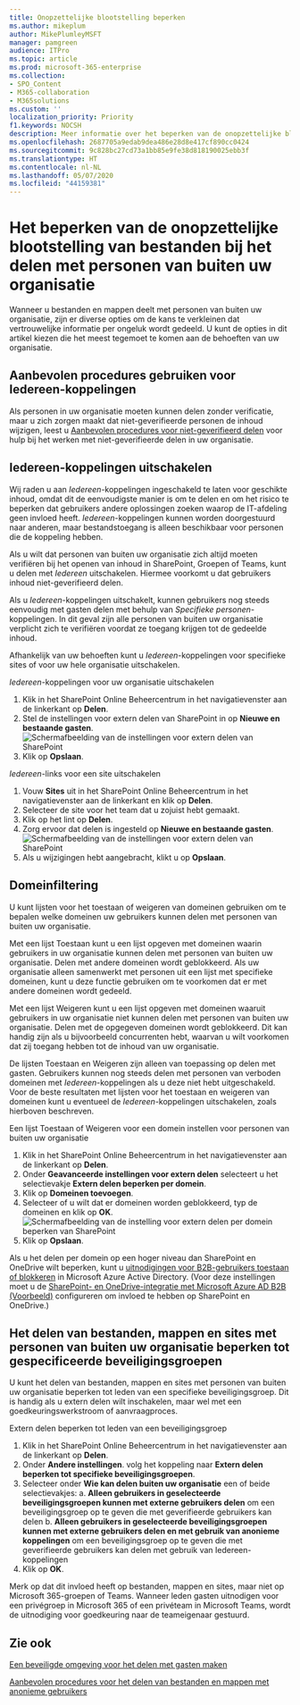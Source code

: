 ```yaml
---
title: Onopzettelijke blootstelling beperken
ms.author: mikeplum
author: MikePlumleyMSFT
manager: pamgreen
audience: ITPro
ms.topic: article
ms.prod: microsoft-365-enterprise
ms.collection:
- SPO_Content
- M365-collaboration
- M365solutions
ms.custom: ''
localization_priority: Priority
f1.keywords: NOCSH
description: Meer informatie over het beperken van de onopzettelijke blootstelling van informatie bij het delen van bestanden met personen van buiten uw organisatie.
ms.openlocfilehash: 2687705a9edab9dea486e28d8e417cf890cc0424
ms.sourcegitcommit: 9c828bc27cd73a1bb85e9fe38d818190025ebb3f
ms.translationtype: HT
ms.contentlocale: nl-NL
ms.lasthandoff: 05/07/2020
ms.locfileid: "44159381"
---
```

# <a name="limit-accidental-exposure-to-files-when-sharing-with-people-outside-your-organization"></a>Het beperken van de onopzettelijke blootstelling van bestanden bij het delen met personen van buiten uw organisatie

Wanneer u bestanden en mappen deelt met personen van buiten uw organisatie, zijn er diverse opties om de kans te verkleinen dat vertrouwelijke informatie per ongeluk wordt gedeeld. U kunt de opties in dit artikel kiezen die het meest tegemoet te komen aan de behoeften van uw organisatie.

## <a name="use-best-practices-for-anyone-links"></a>Aanbevolen procedures gebruiken voor Iedereen-koppelingen

Als personen in uw organisatie moeten kunnen delen zonder verificatie, maar u zich zorgen maakt dat niet-geverifieerde personen de inhoud wijzigen, leest u [Aanbevolen procedures voor niet-geverifieerd delen](best-practices-anonymous-sharing.md) voor hulp bij het werken met niet-geverifieerde delen in uw organisatie.

## <a name="turn-off-anyone-links"></a>Iedereen-koppelingen uitschakelen

Wij raden u aan *Iedereen*-koppelingen ingeschakeld te laten voor geschikte inhoud, omdat dit de eenvoudigste manier is om te delen en om het risico te beperken dat gebruikers andere oplossingen zoeken waarop de IT-afdeling geen invloed heeft. *Iedereen*-koppelingen kunnen worden doorgestuurd naar anderen, maar bestandstoegang is alleen beschikbaar voor personen die de koppeling hebben.

Als u wilt dat personen van buiten uw organisatie zich altijd moeten verifiëren bij het openen van inhoud in SharePoint, Groepen of Teams, kunt u delen met *Iedereen* uitschakelen. Hiermee voorkomt u dat gebruikers inhoud niet-geverifieerd delen.

Als u *Iedereen*-koppelingen uitschakelt, kunnen gebruikers nog steeds eenvoudig met gasten delen met behulp van *Specifieke personen*-koppelingen. In dit geval zijn alle personen van buiten uw organisatie verplicht zich te verifiëren voordat ze toegang krijgen tot de gedeelde inhoud.

Afhankelijk van uw behoeften kunt u *Iedereen*-koppelingen voor specifieke sites of voor uw hele organisatie uitschakelen.

*Iedereen*-koppelingen voor uw organisatie uitschakelen
1. Klik in het SharePoint Online Beheercentrum in het navigatievenster aan de linkerkant op **Delen**.
2. Stel de instellingen voor extern delen van SharePoint in op **Nieuwe en bestaande gasten**.</br>
   ![Schermafbeelding van de instellingen voor extern delen van SharePoint](../media/sharepoint-organization-external-sharing-controls-new-users.png)
3. Klik op **Opslaan**.

*Iedereen*-links voor een site uitschakelen
1. Vouw **Sites** uit in het SharePoint Online Beheercentrum in het navigatievenster aan de linkerkant en klik op **Delen**.
2. Selecteer de site voor het team dat u zojuist hebt gemaakt.
3. Klik op het lint op **Delen**.
4. Zorg ervoor dat delen is ingesteld op **Nieuwe en bestaande gasten**.</br>
   ![Schermafbeelding van de instellingen voor extern delen van SharePoint](../media/sharepoint-site-external-sharing-settings.png)
5. Als u wijzigingen hebt aangebracht, klikt u op **Opslaan**.

## <a name="domain-filtering"></a>Domeinfiltering

U kunt lijsten voor het toestaan of weigeren van domeinen gebruiken om te bepalen welke domeinen uw gebruikers kunnen delen met personen van buiten uw organisatie.

Met een lijst Toestaan kunt u een lijst opgeven met domeinen waarin gebruikers in uw organisatie kunnen delen met personen van buiten uw organisatie. Delen met andere domeinen wordt geblokkeerd. Als uw organisatie alleen samenwerkt met personen uit een lijst met specifieke domeinen, kunt u deze functie gebruiken om te voorkomen dat er met andere domeinen wordt gedeeld.

Met een lijst Weigeren kunt u een lijst opgeven met domeinen waaruit gebruikers in uw organisatie niet kunnen delen met personen van buiten uw organisatie. Delen met de opgegeven domeinen wordt geblokkeerd. Dit kan handig zijn als u bijvoorbeeld concurrenten hebt, waarvan u wilt voorkomen dat zij toegang hebben tot de inhoud van uw organisatie.

De lijsten Toestaan en Weigeren zijn alleen van toepassing op delen met gasten. Gebruikers kunnen nog steeds delen met personen van verboden domeinen met *Iedereen*-koppelingen als u deze niet hebt uitgeschakeld. Voor de beste resultaten met lijsten voor het toestaan en weigeren van domeinen kunt u eventueel de *Iedereen*-koppelingen uitschakelen, zoals hierboven beschreven.

Een lijst Toestaan of Weigeren voor een domein instellen voor personen van buiten uw organisatie
1. Klik in het SharePoint Online Beheercentrum in het navigatievenster aan de linkerkant op **Delen**.
2. Onder **Geavanceerde instellingen voor extern delen** selecteert u het selectievakje **Extern delen beperken per domein**.
3. Klik op **Domeinen toevoegen**.
4. Selecteer of u wilt dat er domeinen worden geblokkeerd, typ de domeinen en klik op **OK**.</br>
   ![Schermafbeelding van de instelling voor extern delen per domein beperken van SharePoint](../media/sharepoint-sharing-block-domain.png)
5. Klik op **Opslaan**.

Als u het delen per domein op een hoger niveau dan SharePoint en OneDrive wilt beperken, kunt u [uitnodigingen voor B2B-gebruikers toestaan of blokkeren](https://docs.microsoft.com/azure/active-directory/b2b/allow-deny-list) in Microsoft Azure Active Directory. (Voor deze instellingen moet u de [SharePoint- en OneDrive-integratie met Microsoft Azure AD B2B (Voorbeeld)](https://docs.microsoft.com/sharepoint/sharepoint-azureb2b-integration-preview) configureren om invloed te hebben op SharePoint en OneDrive.)

## <a name="limit-sharing-of-files-folders-and-sites-with-people-outside-your-organization-to-specified-security-groups"></a>Het delen van bestanden, mappen en sites met personen van buiten uw organisatie beperken tot gespecificeerde beveiligingsgroepen

U kunt het delen van bestanden, mappen en sites met personen van buiten uw organisatie beperken tot leden van een specifieke beveiligingsgroep. Dit is handig als u extern delen wilt inschakelen, maar wel met een goedkeuringswerkstroom of aanvraagproces.

Extern delen beperken tot leden van een beveiligingsgroep
1. Klik in het SharePoint Online Beheercentrum in het navigatievenster aan de linkerkant op **Delen**.
2. Onder **Andere instellingen**. volg het koppeling naar **Extern delen beperken tot specifieke beveiligingsgroepen**.
3. Selecteer onder **Wie kan delen buiten uw organisatie** een of beide selectievakjes: a. **Alleen gebruikers in geselecteerde beveiligingsgroepen kunnen met externe gebruikers delen** om een beveiligingsgroep op te geven die met geverifieerde gebruikers kan delen b. **Alleen gebruikers in geselecteerde beveiligingsgroepen kunnen met externe gebruikers delen en met gebruik van anonieme koppelingen** om een beveiligingsgroep op te geven die met geverifieerde gebruikers kan delen met gebruik van Iedereen-koppelingen
4. Klik op **OK**.

Merk op dat dit invloed heeft op bestanden, mappen en sites, maar niet op Microsoft 365-groepen of Teams. Wanneer leden gasten uitnodigen voor een privégroep in Microsoft 365 of een privéteam in Microsoft Teams, wordt de uitnodiging voor goedkeuring naar de teameigenaar gestuurd.

## <a name="see-also"></a>Zie ook

[Een beveiligde omgeving voor het delen met gasten maken](create-secure-guest-sharing-environment.md)

[Aanbevolen procedures voor het delen van bestanden en mappen met anonieme gebruikers](best-practices-anonymous-sharing.md)